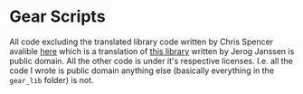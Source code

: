# Gear Scripts

All code excluding the translated library code written by Chris Spencer avalible [here](https://github.com/chrisspen/gears) which is a translation of [this library](https://www.thingiverse.com/thing:1604369) written by Jerog Janssen is public domain. 
All the other code is under it's respective licenses. I.e. all the code I wrote is public domain anything else (basically everything in the `gear_lib` folder) is not.